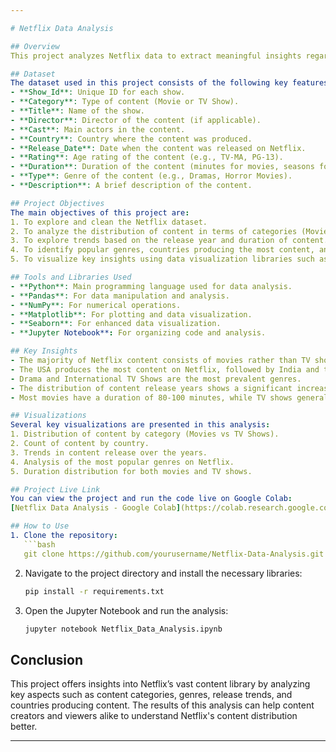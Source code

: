```yaml
---

# Netflix Data Analysis

## Overview
This project analyzes Netflix data to extract meaningful insights regarding the platform's content, such as TV shows and movies. The dataset contains various features including title, director, cast, country, release date, rating, and more, allowing us to perform extensive exploratory data analysis (EDA) and draw insights about Netflix's content library.

## Dataset
The dataset used in this project consists of the following key features:
- **Show_Id**: Unique ID for each show.
- **Category**: Type of content (Movie or TV Show).
- **Title**: Name of the show.
- **Director**: Director of the content (if applicable).
- **Cast**: Main actors in the content.
- **Country**: Country where the content was produced.
- **Release_Date**: Date when the content was released on Netflix.
- **Rating**: Age rating of the content (e.g., TV-MA, PG-13).
- **Duration**: Duration of the content (minutes for movies, seasons for TV shows).
- **Type**: Genre of the content (e.g., Dramas, Horror Movies).
- **Description**: A brief description of the content.

## Project Objectives
The main objectives of this project are:
1. To explore and clean the Netflix dataset.
2. To analyze the distribution of content in terms of categories (Movies vs TV Shows).
3. To explore trends based on the release year and duration of content.
4. To identify popular genres, countries producing the most content, and content with the highest ratings.
5. To visualize key insights using data visualization libraries such as Matplotlib and Seaborn.

## Tools and Libraries Used
- **Python**: Main programming language used for data analysis.
- **Pandas**: For data manipulation and analysis.
- **NumPy**: For numerical operations.
- **Matplotlib**: For plotting and data visualization.
- **Seaborn**: For enhanced data visualization.
- **Jupyter Notebook**: For organizing code and analysis.

## Key Insights
- The majority of Netflix content consists of movies rather than TV shows.
- The USA produces the most content on Netflix, followed by India and the UK.
- Drama and International TV Shows are the most prevalent genres.
- The distribution of content release years shows a significant increase in the number of TV shows and movies added to Netflix from 2015 onwards.
- Most movies have a duration of 80-100 minutes, while TV shows generally run for multiple seasons.

## Visualizations
Several key visualizations are presented in this analysis:
1. Distribution of content by category (Movies vs TV Shows).
2. Count of content by country.
3. Trends in content release over the years.
4. Analysis of the most popular genres on Netflix.
5. Duration distribution for both movies and TV shows.

## Project Live Link
You can view the project and run the code live on Google Colab:
[Netflix Data Analysis - Google Colab](https://colab.research.google.com/drive/1EmnJzpn4lvN11bxs0sX6Dm4iDplA-3a1?usp=sharing)

## How to Use
1. Clone the repository:
   ```bash
   git clone https://github.com/yourusername/Netflix-Data-Analysis.git
   ```
2. Navigate to the project directory and install the necessary libraries:
   ```bash
   pip install -r requirements.txt
   ```
3. Open the Jupyter Notebook and run the analysis:
   ```bash
   jupyter notebook Netflix_Data_Analysis.ipynb
   ```

## Conclusion
This project offers insights into Netflix’s vast content library by analyzing key aspects such as content categories, genres, release trends, and countries producing content. The results of this analysis can help content creators and viewers alike to understand Netflix's content distribution better.

---
```


